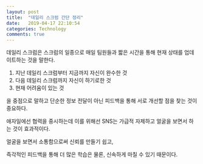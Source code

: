 ```yaml
---
layout: post
title:  "데일리 스크럼 간단 정리"
date:   2019-04-17 22:10:54
categories: Technology
comments: true
---
```


데일리 스크럼은 스크럼의 일종으로 매일 팀원들과 짧은 시간을 통해 현재 상태를 업데이트하는 것을 말한다.  

1. 지난 데일리 스크럼부터 지금까지 자신이 완수한 것
2. 다음 데일리 스크럼까지 자신이 하기로한 것
3. 현재 어려움이 있는 것  

을 중점으로 말하고 단순한 정보 전달이 아닌 피드백을 통해 서로 개선할 점을 찾는 것이 중요하다.  

애자일에선 협력을 중시하는데 이를 위해선 SNS는 가급적 자제하고 얼굴을 보면서 하는 것이 효과적이다.  

얼굴을 보면서 소통함으로써 신뢰를 만들기 쉽고,  

즉각적인 피드백을 통해 더 많은 학습은 물론, 신속하게 마칠 수 있기 때문이다.  

